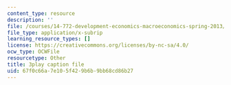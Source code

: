 ```yaml
---
content_type: resource
description: ''
file: /courses/14-772-development-economics-macroeconomics-spring-2013/67f0c66a7e105f429b6b9bb68cd86b27_h6Ok8CNVOaE.vtt
file_type: application/x-subrip
learning_resource_types: []
license: https://creativecommons.org/licenses/by-nc-sa/4.0/
ocw_type: OCWFile
resourcetype: Other
title: 3play caption file
uid: 67f0c66a-7e10-5f42-9b6b-9bb68cd86b27
---
```

